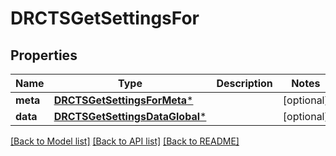 # DRCTSGetSettingsFor

## Properties
Name | Type | Description | Notes
------------ | ------------- | ------------- | -------------
**meta** | [**DRCTSGetSettingsForMeta***](DRCTSGetSettingsForMeta.md) |  | [optional] 
**data** | [**DRCTSGetSettingsDataGlobal***](DRCTSGetSettingsDataGlobal.md) |  | [optional] 

[[Back to Model list]](../README.md#documentation-for-models) [[Back to API list]](../README.md#documentation-for-api-endpoints) [[Back to README]](../README.md)


